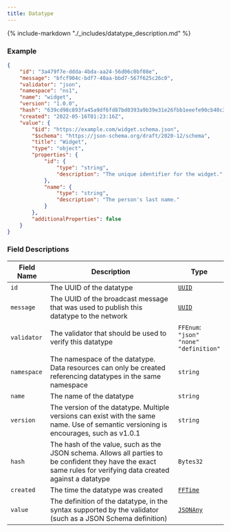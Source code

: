 ```yaml
---
title: Datatype
---
```

{% include-markdown "./_includes/datatype_description.md" %}

### Example

```json
{
    "id": "3a479f7e-ddda-4bda-aa24-56d06c0bf08e",
    "message": "bfcf904c-bdf7-40aa-bbd7-567f625c26c0",
    "validator": "json",
    "namespace": "ns1",
    "name": "widget",
    "version": "1.0.0",
    "hash": "639cd98c893fa45a9df6fd87bd0393a9b39e31e26fbb1eeefe90cb40c3fa02d2",
    "created": "2022-05-16T01:23:16Z",
    "value": {
        "$id": "https://example.com/widget.schema.json",
        "$schema": "https://json-schema.org/draft/2020-12/schema",
        "title": "Widget",
        "type": "object",
        "properties": {
            "id": {
                "type": "string",
                "description": "The unique identifier for the widget."
            },
            "name": {
                "type": "string",
                "description": "The person's last name."
            }
        },
        "additionalProperties": false
    }
}
```

### Field Descriptions

| Field Name | Description | Type |
|------------|-------------|------|
| `id` | The UUID of the datatype | [`UUID`](simpletypes.md#uuid) |
| `message` | The UUID of the broadcast message that was used to publish this datatype to the network | [`UUID`](simpletypes.md#uuid) |
| `validator` | The validator that should be used to verify this datatype | `FFEnum`:<br/>`"json"`<br/>`"none"`<br/>`"definition"` |
| `namespace` | The namespace of the datatype. Data resources can only be created referencing datatypes in the same namespace | `string` |
| `name` | The name of the datatype | `string` |
| `version` | The version of the datatype. Multiple versions can exist with the same name. Use of semantic versioning is encourages, such as v1.0.1 | `string` |
| `hash` | The hash of the value, such as the JSON schema. Allows all parties to be confident they have the exact same rules for verifying data created against a datatype | `Bytes32` |
| `created` | The time the datatype was created | [`FFTime`](simpletypes.md#fftime) |
| `value` | The definition of the datatype, in the syntax supported by the validator (such as a JSON Schema definition) | [`JSONAny`](simpletypes.md#jsonany) |

